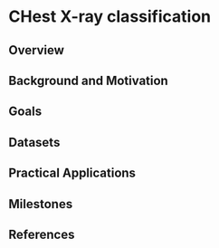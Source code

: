# CHest X-ray classification

## Overview

## Background and Motivation

## Goals

## Datasets

## Practical Applications

## Milestones

## References
